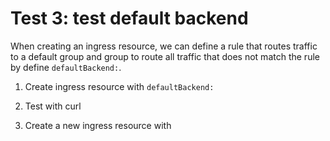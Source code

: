 # Test 3: test default backend

When creating an ingress resource, we can define a rule that routes traffic to a default group and group to route all traffic that does not match the rule by define `defaultBackend:`.

1. Create ingress resource with `defaultBackend:`

2. Test with curl

3. Create a new ingress resource with 
